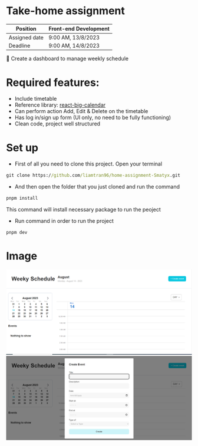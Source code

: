 # Take-home assignment

| Position      | Front-end Development |
| ------------- | --------------------- |
| Assigned date | 9:00 AM, 13/8/2023    |
| Deadline      | 9:00 AM, 14/8/2023    |

<aside>
📆 Create a dashboard to manage weekly schedule

</aside>

# Required features:

- Include timetable
- Reference library: [react-big-calendar](https://www.npmjs.com/package/react-big-calendar)
- Can perform action Add, Edit & Delete on the timetable
- Has log in/sign up form (UI only, no need to be fully functioning)
- Clean code, project well structured

# Set up

- First of all you need to clone this project. Open your terminal

```cmd
git clone https://github.com/liamtran96/home-assignment-Smatyx.git
```

- And then open the folder that you just cloned and run the command

```cmd
pnpm install
```

This command will install necessary package to run the peoject

- Run command in order to run the project

```cmd
pnpm dev
```

# Image

![scheduletimeline](./public/scheduletimeline.png)
![Modal Add Edit](./public/modal-add-edit.png)
